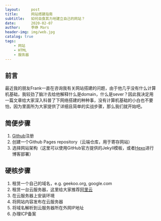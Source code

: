 ```yaml
---
layout:     post
title:      网站搭建指南
subtitle:   如何自食其力地建立自己的网站？
date:       2020-02-07
author:     李峥 Mars
header-img: img/web.jpg
catalog: true
tags:
    - 网站
    - HTML
    - 服务器
---
```


## 前言
最近我的朋友Frank一直在咨询我有关网站搭建的问题，由于他几乎没有什么计算机基础，我较劲了脑汁去给他解释什么是domain，什么是sever？因此我决定用一篇文章给大家深入科普了下网络搭建的种种事，没有计算机基础的小白也不要怕，因为里面所为大家提供了详细且简单的实战步骤，那么我们就开始吧。

## 简便步骤
1. [Github](http://github.com/join "Github")注册
2. 创建一个Github Pages repository（云端仓库，用于寄存网站）
3. 选择网站架构（这里可以使用GitHub官方提供的Jekyll模板，或者[Hexo](https://hexo.io/zh-cn/ "Hexo")进行博客部署）


## 硬核步骤
1. 租赁一个自己的域名，e.g. geekoo.org, google.com
2. 租赁一台云服务器，这里给大家推荐[阿里云](https://www.aliyun.com/minisite/goods?userCode=hkad2oyi "阿里云")
3. 在云服务器上安装环境
4. 将网站内容发布在云服务器
5. 将域名解析到云服务器所在外网IP地址
6. 办理ICP备案
